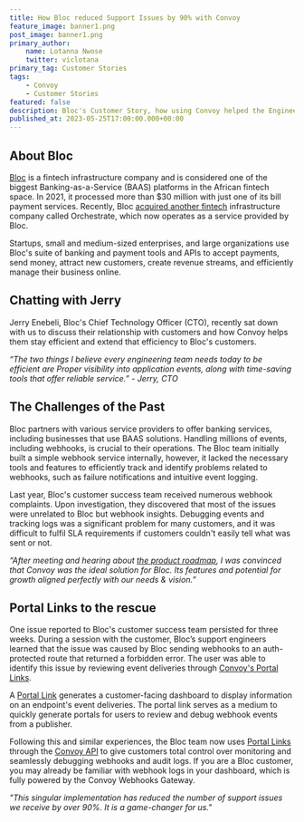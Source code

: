 ```yaml
---
title: How Bloc reduced Support Issues by 90% with Convoy
feature_image: banner1.png
post_image: banner1.png
primary_author:
    name: Lotanna Nwose
    twitter: viclotana
primary_tag: Customer Stories
tags:
    - Convoy
    - Customer Stories
featured: false
description: Bloc's Customer Story, how using Convoy helped the Engineering team to rreceive less and less support issues by providing their customers access to easily audit and debug their events themselves using Convoy Portal Links.
published_at: 2023-05-25T17:00:00.000+00:00
---
```


## About Bloc

[Bloc](https://www.blochq.io) is a fintech infrastructure company and is considered one of the biggest Banking-as-a-Service (BAAS) platforms in the African fintech space. In 2021, it processed more than $30 million with just one of its bill payment services. Recently, Bloc [acquired another fintech](https://disrupt-africa.com/2022/07/14/nigerian-fintech-infrastructure-startup-bloc-acquires-payments-company-orchestrate/) infrastructure company called Orchestrate, which now operates as a service provided by Bloc.

Startups, small and medium-sized enterprises, and large organizations use Bloc's suite of banking and payment tools and APIs to accept payments, send money, attract new customers, create revenue streams, and efficiently manage their business online.

## Chatting with Jerry

Jerry Enebeli, Bloc's Chief Technology Officer (CTO), recently sat down with us to discuss their relationship with customers and how Convoy helps them stay efficient and extend that efficiency to Bloc's customers.

_“The two things I believe every engineering team needs today to be efficient are Proper visibility into application events, along with time-saving tools that offer reliable service.” - Jerry, CTO_

## The Challenges of the Past

Bloc partners with various service providers to offer banking services, including businesses that use BAAS solutions. Handling millions of events, including webhooks, is crucial to their operations. The Bloc team initially built a simple webhook service internally, however, it lacked the necessary tools and features to efficiently track and identify problems related to webhooks, such as failure notifications and intuitive event logging.

Last year, Bloc's customer success team received numerous webhook complaints. Upon investigation, they discovered that most of the issues were unrelated to Bloc but webhook insights. Debugging events and tracking logs was a significant problem for many customers, and it was difficult to fulfil SLA requirements if customers couldn't easily tell what was sent or not.

_“After meeting and hearing about [the product roadmap](https://github.com/orgs/frain-dev/projects/3/views/1), I was convinced that Convoy was the ideal solution for Bloc. Its features and potential for growth aligned perfectly with our needs & vision.”_

## Portal Links to the rescue

One issue reported to Bloc's customer success team persisted for three weeks. During a session with the customer, Bloc’s support engineers learned that the issue was caused by Bloc sending webhooks to an auth-protected route that returned a forbidden error. The user was able to identify this issue by reviewing event deliveries through [Convoy's Portal Links](https://getconvoy.io/docs/product-manual/portal-links).

A [Portal Link](https://getconvoy.io/docs/product-manual/portal-links) generates a customer-facing dashboard to display information on an endpoint's event deliveries. The portal link serves as a medium to quickly generate portals for users to review and debug webhook events from a publisher.

Following this and similar experiences, the Bloc team now uses [Portal Links](https://getconvoy.io/docs/product-manual/portal-links#caveats) through the [Convoy API](https://getconvoy.io/docs/api-reference/portal-links/list-all-portal-links) to give customers total control over monitoring and seamlessly debugging webhooks and audit logs. If you are a Bloc customer, you may already be familiar with webhook logs in your dashboard, which is fully powered by the Convoy Webhooks Gateway.

_"This singular implementation has reduced the number of support issues we receive by over 90%. It is a game-changer for us."_
